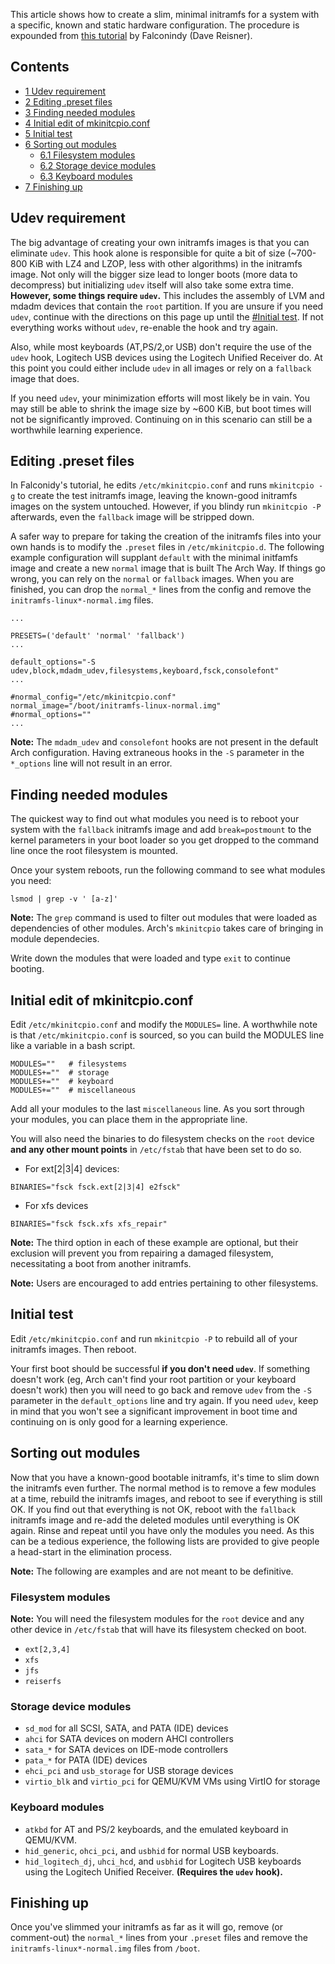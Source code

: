 This article shows how to create a slim, minimal initramfs for a system with a specific, known and static hardware configuration. The procedure is expounded from [this tutorial](http://blog.falconindy.com/articles/optmizing-bootup-with-mkinitcpio.html) by Falconindy (Dave Reisner).

## Contents

*   [1 Udev requirement](#Udev_requirement)
*   [2 Editing .preset files](#Editing_.preset_files)
*   [3 Finding needed modules](#Finding_needed_modules)
*   [4 Initial edit of mkinitcpio.conf](#Initial_edit_of_mkinitcpio.conf)
*   [5 Initial test](#Initial_test)
*   [6 Sorting out modules](#Sorting_out_modules)
    *   [6.1 Filesystem modules](#Filesystem_modules)
    *   [6.2 Storage device modules](#Storage_device_modules)
    *   [6.3 Keyboard modules](#Keyboard_modules)
*   [7 Finishing up](#Finishing_up)

## Udev requirement

The big advantage of creating your own initramfs images is that you can eliminate `udev`. This hook alone is responsible for quite a bit of size (~700-800 KiB with LZ4 and LZOP, less with other algorithms) in the initramfs image. Not only will the bigger size lead to longer boots (more data to decompress) but initializing `udev` itself will also take some extra time. **However, some things require `udev`.** This includes the assembly of LVM and mdadm devices that contain the `root` partition. If you are unsure if you need `udev`, continue with the directions on this page up until the [#Initial test](#Initial_test). If not everything works without `udev`, re-enable the hook and try again.

Also, while most keyboards (AT,PS/2,or USB) don't require the use of the `udev` hook, Logitech USB devices using the Logitech Unified Receiver do. At this point you could either include `udev` in all images or rely on a `fallback` image that does.

If you need `udev`, your minimization efforts will most likely be in vain. You may still be able to shrink the image size by ~600 KiB, but boot times will not be significantly improved. Continuing on in this scenario can still be a worthwhile learning experience.

## Editing .preset files

In Falconidy's tutorial, he edits `/etc/mkinitcpio.conf` and runs `mkinitcpio -g` to create the test initramfs image, leaving the known-good initramfs images on the system untouched. However, if you blindy run `mkinitcpio -P` afterwards, even the `fallback` image will be stripped down.

A safer way to prepare for taking the creation of the initramfs files into your own hands is to modify the `.preset` files in `/etc/mkinitcpio.d`. The following example configuration will supplant `default` with the minimal initfamfs image and create a new `normal` image that is built The Arch Way. If things go wrong, you can rely on the `normal` or `fallback` images. When you are finished, you can drop the `normal_*` lines from the config and remove the `initramfs-linux*-normal.img` files.

```
...

PRESETS=('default' 'normal' 'fallback')
...

default_options="-S udev,block,mdadm_udev,filesystems,keyboard,fsck,consolefont"
...

#normal_config="/etc/mkinitcpio.conf"
normal_image="/boot/initramfs-linux-normal.img"
#normal_options=""
...

```

**Note:** The `mdadm_udev` and `consolefont` hooks are not present in the default Arch configuration. Having extraneous hooks in the `-S` parameter in the `*_options` line will not result in an error.

## Finding needed modules

The quickest way to find out what modules you need is to reboot your system with the `fallback` initramfs image and add `break=postmount` to the kernel parameters in your boot loader so you get dropped to the command line once the root filesystem is mounted.

Once your system reboots, run the following command to see what modules you need:

```
lsmod | grep -v ' [a-z]'

```

**Note:** The `grep` command is used to filter out modules that were loaded as dependencies of other modules. Arch's `mkinitcpio` takes care of bringing in module dependecies.

Write down the modules that were loaded and type `exit` to continue booting.

## Initial edit of mkinitcpio.conf

Edit `/etc/mkinitcpio.conf` and modify the `MODULES=` line. A worthwhile note is that `/etc/mkinitcpio.conf` is sourced, so you can build the MODULES line like a variable in a bash script.

```
MODULES=""   # filesystems
MODULES+=""  # storage
MODULES+=""  # keyboard
MODULES+=""  # miscellaneous

```

Add all your modules to the last `miscellaneous` line. As you sort through your modules, you can place them in the appropriate line.

You will also need the binaries to do filesystem checks on the `root` device **and any other mount points** in `/etc/fstab` that have been set to do so.

*   For ext[2|3|4] devices:

```
BINARIES="fsck fsck.ext[2|3|4] e2fsck"

```

*   For xfs devices

```
BINARIES="fsck fsck.xfs xfs_repair"

```

**Note:** The third option in each of these example are optional, but their exclusion will prevent you from repairing a damaged filesystem, necessitating a boot from another initramfs.

**Note:** Users are encouraged to add entries pertaining to other filesystems.

## Initial test

Edit `/etc/mkinitcpio.conf` and run `mkinitcpio -P` to rebuild all of your initramfs images. Then reboot.

Your first boot should be successful **if you don't need `udev`**. If something doesn't work (eg, Arch can't find your root partition or your keyboard doesn't work) then you will need to go back and remove `udev` from the `-S` parameter in the `default_options` line and try again. If you need `udev`, keep in mind that you won't see a significant improvement in boot time and continuing on is only good for a learning experience.

## Sorting out modules

Now that you have a known-good bootable initramfs, it's time to slim down the initramfs even further. The normal method is to remove a few modules at a time, rebuild the initramfs images, and reboot to see if everything is still OK. If you find out that everything is not OK, reboot with the `fallback` initramfs image and re-add the deleted modules until everything is OK again. Rinse and repeat until you have only the modules you need. As this can be a tedious experience, the following lists are provided to give people a head-start in the elimination process.

**Note:** The following are examples and are not meant to be definitive.

### Filesystem modules

**Note:** You will need the filesystem modules for the `root` device and any other device in `/etc/fstab` that will have its filesystem checked on boot.

*   `ext[2,3,4]`
*   `xfs`
*   `jfs`
*   `reiserfs`

### Storage device modules

*   `sd_mod` for all SCSI, SATA, and PATA (IDE) devices
*   `ahci` for SATA devices on modern AHCI controllers
*   `sata_*` for SATA devices on IDE-mode controllers
*   `pata_*` for PATA (IDE) devices
*   `ehci_pci` and `usb_storage` for USB storage devices
*   `virtio_blk` and `virtio_pci` for QEMU/KVM VMs using VirtIO for storage

### Keyboard modules

*   `atkbd` for AT and PS/2 keyboards, and the emulated keyboard in QEMU/KVM.
*   `hid_generic`, `ohci_pci`, and `usbhid` for normal USB keyboards.
*   `hid_logitech_dj`, `uhci_hcd`, and `usbhid` for Logitech USB keyboards using the Logitech Unified Receiver. **(Requires the `udev` hook).**

## Finishing up

Once you've slimmed your initramfs as far as it will go, remove (or comment-out) the `normal_*` lines from your `.preset` files and remove the `initramfs-linux*-normal.img` files from `/boot`.
